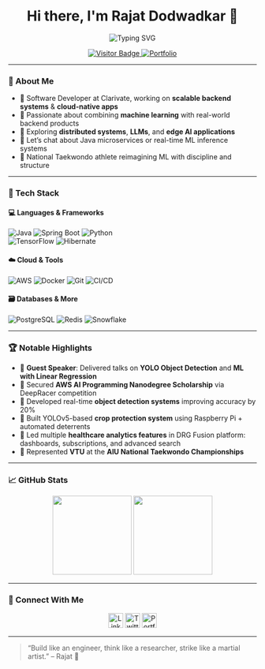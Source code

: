 <h1 align="center">Hi there, I'm Rajat Dodwadkar 👋</h1>

<p align="center">
  <img src="https://readme-typing-svg.herokuapp.com?font=Fira+Code&weight=600&size=22&pause=1000&color=36BCF7&width=550&lines=Backend+Engineer+%7C+ML+Practitioner+%7C+Cloud+Native+Dev+%7C+Tech+Speaker" alt="Typing SVG" />
</p>

<p align="center">
  <a href="https://github.com/RajatDodwadkar">
    <img src="https://visitor-badge.laobi.icu/badge?page_id=RajatDodwadkar" alt="Visitor Badge" />
  </a>
  <a href="https://rajatdodwadkar.github.io/">
    <img src="https://img.shields.io/badge/View-Portfolio-2ea44f?style=flat" alt="Portfolio" />
  </a>
</p>

---

### 🚀 About Me

- 💼 Software Developer at Clarivate, working on **scalable backend systems** & **cloud-native apps**
- 🤖 Passionate about combining **machine learning** with real-world backend products
- 🧠 Exploring **distributed systems**, **LLMs**, and **edge AI applications**
- 💬 Let’s chat about Java microservices or real-time ML inference systems
- 🥋 National Taekwondo athlete reimagining ML with discipline and structure

---

### 🧠 Tech Stack

#### 💻 Languages & Frameworks  
![Java](https://img.shields.io/badge/Java-ED8B00?style=flat-square&logo=openjdk&logoColor=white)
![Spring Boot](https://img.shields.io/badge/SpringBoot-6DB33F?style=flat-square&logo=spring-boot&logoColor=white)
![Python](https://img.shields.io/badge/Python-3776AB?style=flat-square&logo=python&logoColor=white)  
![TensorFlow](https://img.shields.io/badge/TensorFlow-FF6F00?style=flat-square&logo=tensorflow&logoColor=white)
![Hibernate](https://img.shields.io/badge/Hibernate-59666C?style=flat-square&logo=hibernate&logoColor=white)

#### ☁️ Cloud & Tools  
![AWS](https://img.shields.io/badge/AWS-232F3E?style=flat-square&logo=amazon-aws&logoColor=white)
![Docker](https://img.shields.io/badge/Docker-2496ED?style=flat-square&logo=docker&logoColor=white)
![Git](https://img.shields.io/badge/Git-F05032?style=flat-square&logo=git&logoColor=white)
![CI/CD](https://img.shields.io/badge/CI/CD-343a40?style=flat-square&logo=github-actions&logoColor=white)

#### 🗃 Databases & More  
![PostgreSQL](https://img.shields.io/badge/PostgreSQL-336791?style=flat-square&logo=postgresql&logoColor=white)
![Redis](https://img.shields.io/badge/Redis-DC382D?style=flat-square&logo=redis&logoColor=white)
![Snowflake](https://img.shields.io/badge/Snowflake-56B9EB?style=flat-square&logo=snowflake&logoColor=white)

---

### 🏆 Notable Highlights

- 🎤 **Guest Speaker**: Delivered talks on **YOLO Object Detection** and **ML with Linear Regression**  
- 🥇 Secured **AWS AI Programming Nanodegree Scholarship** via DeepRacer competition  
- 🤖 Developed real-time **object detection systems** improving accuracy by 20%  
- 🌾 Built YOLOv5-based **crop protection system** using Raspberry Pi + automated deterrents  
- 🧪 Led multiple **healthcare analytics features** in DRG Fusion platform: dashboards, subscriptions, and advanced search  
- 🥋 Represented **VTU** at the **AIU National Taekwondo Championships**

---

### 📈 GitHub Stats

<p align="center">
  <img height="160" src="https://github-readme-stats.vercel.app/api?username=RajatDodwadkar&show_icons=true&theme=radical&hide=issues" />
  <img height="160" src="https://github-readme-stats.vercel.app/api/top-langs/?username=RajatDodwadkar&layout=compact&theme=radical" />
</p>

---

### 🔗 Connect With Me

<p align="center">
  <a href="https://www.linkedin.com/in/rajatdodwadkar/"><img alt="LinkedIn" width="30px" src="https://cdn-icons-png.flaticon.com/512/174/174857.png" /></a>
  <a href="https://twitter.com/Rajatdodwadkar"><img alt="Twitter" width="30px" src="https://cdn-icons-png.flaticon.com/512/733/733579.png" /></a>
  <a href="https://rajatdodwadkar.github.io/"><img alt="Portfolio" width="30px" src="https://img.icons8.com/ios-filled/50/000000/domain.png"/></a>
</p>

---

> “Build like an engineer, think like a researcher, strike like a martial artist.” – Rajat 🚀
